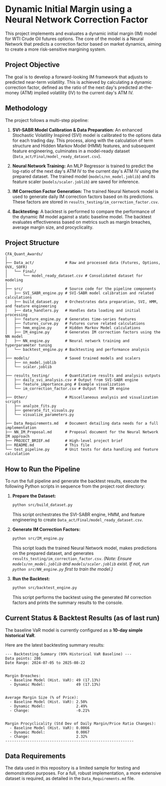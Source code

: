 # Dynamic Initial Margin using a Neural Network Correction Factor

This project implements and evaluates a dynamic initial margin (IM) model for WTI Crude Oil futures options. The core of the model is a Neural Network that predicts a correction factor based on market dynamics, aiming to create a more risk-sensitive margining system.

## Project Objective

The goal is to develop a forward-looking IM framework that adjusts to predicted near-term volatility. This is achieved by calculating a dynamic correction factor, defined as the ratio of the next day's predicted at-the-money (ATM) implied volatility (IV) to the current day's ATM IV.

## Methodology

The project follows a multi-step pipeline:

1.  **SVI-SABR Model Calibration & Data Preparation:** An enhanced Stochastic Volatility Inspired (SVI) model is calibrated to the options data for each trading day. This process, along with the calculation of term structure and Hidden Markov Model (HMM) features, and subsequent feature engineering, culminates in a model-ready dataset (`Data_act/Final/model_ready_dataset.csv`).

2.  **Neural Network Training:** An MLP Regressor is trained to predict the log-ratio of the next day's ATM IV to the current day's ATM IV using the prepared dataset. The trained model (`models/nn_model.joblib`) and its feature scaler (`models/scaler.joblib`) are saved for inference.

3.  **IM Correction Factor Generation:** The trained Neural Network model is used to generate daily IM correction factors based on its predictions. These factors are stored in `results_testing/im_correction_factor.csv`.

4.  **Backtesting:** A backtest is performed to compare the performance of the dynamic IM model against a static baseline model. The backtest evaluates effectiveness based on metrics such as margin breaches, average margin size, and procyclicality.

## Project Structure

```
CFA_Quant_Awards/
│
├── Data_act/              # Raw and processed data (Futures, Options, OVX, SOFR)
│   └── Final/
│       └── model_ready_dataset.csv # Consolidated dataset for modeling
│
├── src/                   # Source code for the pipeline components
│   ├── SVI_SABR_engine.py # SVI-SABR model calibration and related calculations
│   ├── build_dataset.py   # Orchestrates data preparation, SVI, HMM, and feature engineering
│   ├── data_handlers.py   # Handles data loading and initial processing
│   ├── feature_engine.py  # Generates time-series features
│   ├── futures_curve.py   # Futures curve related calculations
│   ├── hmm_engine.py      # Hidden Markov Model calculations
│   ├── IM_engine.py       # Generates IM correction factors using the NN model
│   ├── NN_engine.py       # Neural network training and hyperparameter tuning
│   └── backtest_engine.py # Backtesting and performance analysis
│
├── models/                # Saved trained models and scalers
│   ├── nn_model.joblib
│   └── scaler.joblib
│
├── results_testing/       # Quantitative results and analysis outputs
│   ├── daily_svi_analysis.csv # Output from SVI-SABR engine
│   ├── feature_importance.png # Example visualization
│   └── im_correction_factor.csv # Output from IM engine
│
├── Other/                 # Miscellaneous analysis and visualization scripts
│   ├── analyze_fits.py
│   ├── generate_fit_visuals.py
│   └── visualize_parameters.py
│
├── Data_Requirements.md   # Document detailing data needs for a full implementation
├── NN_IM_Proposal.md      # Proposal document for the Neural Network IM approach
├── PROJECT_BRIEF.md       # High-level project brief
├── README.md              # This file
└── test_pipeline.py       # Unit tests for data handling and feature calculation
```

## How to Run the Pipeline

To run the full pipeline and generate the backtest results, execute the following Python scripts in sequence from the project root directory:

1.  **Prepare the Dataset:**
    ```bash
    python src/build_dataset.py
    ```
    This script orchestrates the SVI-SABR engine, HMM, and feature engineering to create `Data_act/Final/model_ready_dataset.csv`.

2.  **Generate IM Correction Factors:**
    ```bash
    python src/IM_engine.py
    ```
    This script loads the trained Neural Network model, makes predictions on the prepared dataset, and generates `results_testing/im_correction_factor.csv`.
    *(Note: Ensure `models/nn_model.joblib` and `models/scaler.joblib` exist. If not, run `python src/NN_engine.py` first to train the model.)*

3.  **Run the Backtest:**
    ```bash
    python src/backtest_engine.py
    ```
    This script performs the backtest using the generated IM correction factors and prints the summary results to the console.

## Current Status & Backtest Results (as of last run)

The baseline VaR model is currently configured as a **10-day simple historical VaR**.

Here are the latest backtesting summary results:

```
--- Backtesting Summary (99% Historical VaR Baseline) ---
Data points: 286
Date Range: 2024-07-05 to 2025-08-22


Margin Breaches:
  - Baseline Model (Hist. VaR): 49 (17.13%)
  - Dynamic Model:              49 (17.13%)


Average Margin Size (% of Price):
  - Baseline Model (Hist. VaR): 2.50%
  - Dynamic Model:              2.49%
  - Change:                     -0.21%


Margin Procyclicality (Std Dev of Daily Margin/Price Ratio Changes):
  - Baseline Model (Hist. VaR): 0.0066
  - Dynamic Model:              0.0067
  - Change:                     2.32%
----------------------------------------------------------
```

## Data Requirements

The data used in this repository is a limited sample for testing and demonstration purposes. For a full, robust implementation, a more extensive dataset is required, as detailed in the `Data_Requirements.md` file.